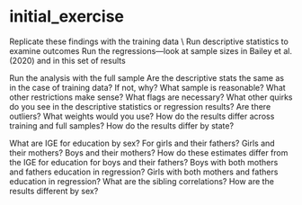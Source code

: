 # initial_exercise

Replicate these findings with the training data \\
Run descriptive statistics to examine outcomes
Run the regressions—look at sample sizes in Bailey et al. (2020) and in this set of results

Run the analysis with the full sample
Are the descriptive stats the same as in the case of training data? If not, why?
What sample is reasonable?
What other restrictions make sense?
What flags are necessary?
What other quirks do you see in the descriptive statistics or regression results? Are there outliers?
What weights would you use?
How do the results differ across training and full samples? How do the results differ by state?

What are IGE for education by sex? For girls and their fathers? Girls and their mothers? Boys and their mothers? How do these estimates differ from the IGE for education for boys and their fathers? Boys with both mothers and fathers education in regression? Girls with both mothers and fathers education in regression? What are the sibling correlations?
How are the results different by sex?
